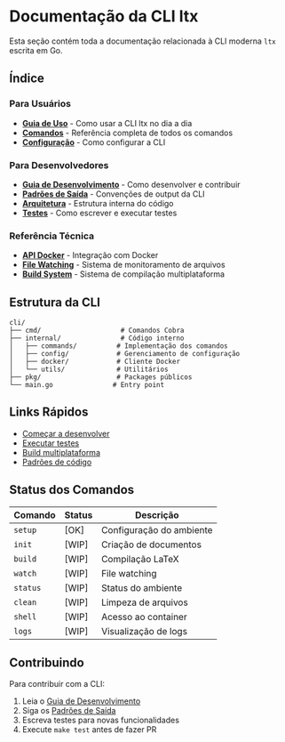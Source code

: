 # Documentação da CLI ltx

Esta seção contém toda a documentação relacionada à CLI moderna `ltx` escrita em Go.

## Índice

### Para Usuários
- [**Guia de Uso**](usage-guide.md) - Como usar a CLI ltx no dia a dia
- [**Comandos**](commands.md) - Referência completa de todos os comandos
- [**Configuração**](configuration.md) - Como configurar a CLI

### Para Desenvolvedores
- [**Guia de Desenvolvimento**](development-guide.md) - Como desenvolver e contribuir
- [**Padrões de Saída**](output-standards.md) - Convenções de output da CLI
- [**Arquitetura**](architecture.md) - Estrutura interna do código
- [**Testes**](testing.md) - Como escrever e executar testes

### Referência Técnica
- [**API Docker**](docker-integration.md) - Integração com Docker
- [**File Watching**](file-watching.md) - Sistema de monitoramento de arquivos
- [**Build System**](build-system.md) - Sistema de compilação multiplataforma

## Estrutura da CLI

```
cli/
├── cmd/                    # Comandos Cobra
├── internal/               # Código interno
│   ├── commands/          # Implementação dos comandos
│   ├── config/            # Gerenciamento de configuração
│   ├── docker/            # Cliente Docker
│   └── utils/             # Utilitários
├── pkg/                   # Packages públicos
└── main.go               # Entry point
```

## Links Rápidos

- [Começar a desenvolver](development-guide.md#setup-inicial)
- [Executar testes](development-guide.md#testes)
- [Build multiplataforma](development-guide.md#build-e-release)
- [Padrões de código](output-standards.md)

## Status dos Comandos

| Comando | Status | Descrição |
|---------|--------|-----------|
| `setup` | [OK] | Configuração do ambiente |
| `init`  | [WIP] | Criação de documentos |
| `build` | [WIP] | Compilação LaTeX |
| `watch` | [WIP] | File watching |
| `status`| [WIP] | Status do ambiente |
| `clean` | [WIP] | Limpeza de arquivos |
| `shell` | [WIP] | Acesso ao container |
| `logs`  | [WIP] | Visualização de logs |

## Contribuindo

Para contribuir com a CLI:

1. Leia o [Guia de Desenvolvimento](development-guide.md)
2. Siga os [Padrões de Saída](output-standards.md)
3. Escreva testes para novas funcionalidades
4. Execute `make test` antes de fazer PR
